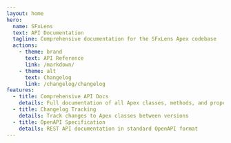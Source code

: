 ```yaml
---
layout: home
hero:
  name: SFxLens
  text: API Documentation
  tagline: Comprehensive documentation for the SFxLens Apex codebase
  actions:
    - theme: brand
      text: API Reference
      link: /markdown/
    - theme: alt
      text: Changelog
      link: /changelog/changelog
features:
  - title: Comprehensive API Docs
    details: Full documentation of all Apex classes, methods, and properties
  - title: Changelog Tracking
    details: Track changes to Apex classes between versions
  - title: OpenAPI Specification
    details: REST API documentation in standard OpenAPI format
---
```


